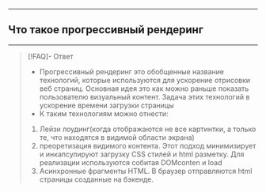 ----
## Что такое прогрессивный рендеринг
----
> [!FAQ]- Ответ
> - Прогрессивный рендеринг это обобщенные название технологий, которые используются для ускорение отрисовки веб страниц. Основная идея это как можно раньше показать пользователю визуальный контент. Задача этих технологий в ускорение времени загрузки страницы
> - К таким технологиям можно отнести:
> 1. Лейзи лоудинг(когда отображаются не все картинтки, а только те, что находятся в видимой области экрана)
> 2. преоретизация видимого контента. Этот подход минимизирует и инкапсулируют загрузку CSS стилей и html разметку. Для реализации используются собитая DOMconten и load
> 3. Асинхронные фрагменты HTML. В браузер отправляются html страницы созданные на бэкенде. 